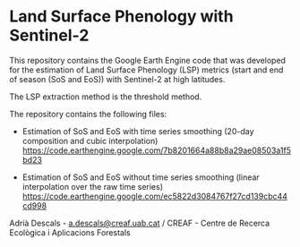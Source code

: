 # Land Surface Phenology with Sentinel-2


This repository contains the Google Earth Engine code that was developed for the estimation of Land Surface Phenology (LSP) metrics (start and end of season (SoS and EoS)) with Sentinel-2 at high latitudes. 

The LSP extraction method is the threshold method.

The repository contains the following files:

- Estimation of SoS and EoS with time series smoothing (20-day composition and cubic interpolation)
  https://code.earthengine.google.com/7b8201664a88b8a29ae08503a1f5bd23
  
- Estimation of SoS and EoS without time series smoothing (linear interpolation over the raw time series)
  https://code.earthengine.google.com/ec5822d3084767f27cd139cbc44cd998
  
Adrià Descals - a.descals@creaf.uab.cat / CREAF - Centre de Recerca Ecològica i Aplicacions Forestals
